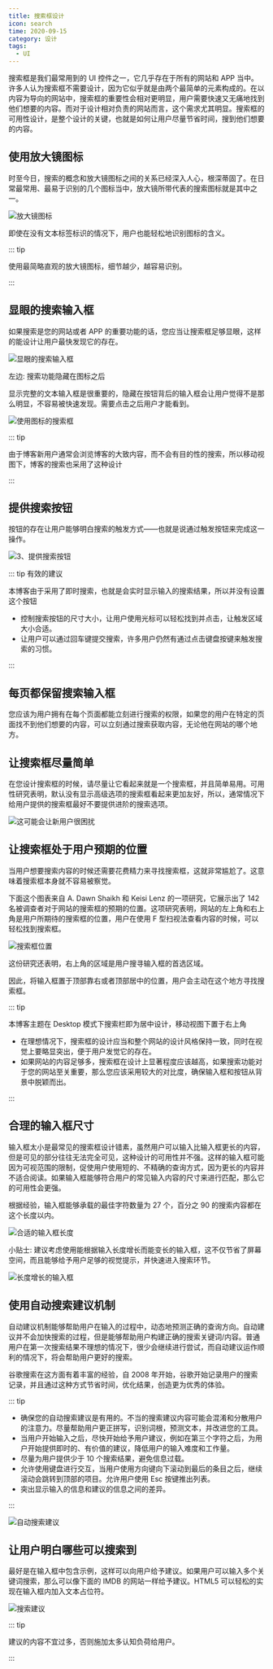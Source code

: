 ```yaml
---
title: 搜索框设计
icon: search
time: 2020-09-15
category: 设计
tags:
  - UI
---
```


搜索框是我们最常用到的 UI 控件之一，它几乎存在于所有的网站和 APP 当中。许多人认为搜索框不需要设计，因为它似乎就是由两个最简单的元素构成的。在以内容为导向的网站中，搜索框的重要性会相对更明显，用户需要快速又无痛地找到他们想要的内容。而对于设计相对负责的网站而言，这个需求尤其明显。搜索框的可用性设计，是整个设计的关键，也就是如何让用户尽量节省时间，搜到他们想要的内容。

## 使用放大镜图标

时至今日，搜索的概念和放大镜图标之间的关系已经深入人心，根深蒂固了。在日常最常用、最易于识别的几个图标当中，放大镜所带代表的搜索图标就是其中之一。

![放大镜图标](./assets/search-icon.png)

即使在没有文本标签标识的情况下，用户也能轻松地识别图标的含义。

::: tip

使用最简略直观的放大镜图标，细节越少，越容易识别。

:::

## 显眼的搜索输入框

如果搜索是您的网站或者 APP 的重要功能的话，您应当让搜索框足够显眼，这样的能设计让用户最快发现它的存在。

![显眼的搜索输入框](./assets/search-eye-catching.png)

左边: 搜索功能隐藏在图标之后

显示完整的文本输入框是很重要的，隐藏在按钮背后的输入框会让用户觉得不是那么明显，不容易被快速发现。需要点击之后用户才能看到。

![使用图标的搜索框](./assets/search-using-icon.gif)

::: tip

由于博客新用户通常会浏览博客的大致内容，而不会有目的性的搜索，所以移动视图下，博客的搜索也采用了这种设计

:::

## 提供搜索按钮

按钮的存在让用户能够明白搜索的触发方式——也就是说通过触发按钮来完成这一操作。

![3、提供搜索按钮](./assets/search-button.jpeg)

::: tip 有效的建议

本博客由于采用了即时搜索，也就是会实时显示输入的搜索结果，所以并没有设置这个按钮

- 控制搜索按钮的尺寸大小，让用户使用光标可以轻松找到并点击，让触发区域大小合适。
- 让用户可以通过回车键提交搜索，许多用户仍然有通过点击键盘按键来触发搜索的习惯。

:::

## 每页都保留搜索输入框

您应该为用户拥有在每个页面都能立刻进行搜索的权限，如果您的用户在特定的页面找不到他们想要的内容，可以立刻通过搜索获取内容，无论他在网站的哪个地方。

## 让搜索框尽量简单

在您设计搜索框的时候，请尽量让它看起来就是一个搜索框，并且简单易用。可用性研究表明，默认没有显示高级选项的搜索框看起来更加友好，所以，通常情况下给用户提供的搜索框最好不要提供进阶的搜索选项。

![这可能会让新用户很困扰](./assets/advance-search.jpeg)

## 让搜索框处于用户预期的位置

当用户想要搜索内容的时候还需要花费精力来寻找搜索框，这就非常尴尬了。这意味着搜索框本身就不容易被察觉。

下面这个图表来自 A. Dawn Shaikh 和 Keisi Lenz 的一项研究，它展示出了 142 名被调查者对于网站的搜索框的预期的位置。这项研究表明，网站的左上角和右上角是用户所期待的搜索框的位置，用户在使用 F 型扫视法查看内容的时候，可以轻松找到搜索框。

![搜索框位置](./assets/search-position.gif)

这份研究还表明，右上角的区域是用户搜寻输入框的首选区域。

因此，将输入框置于顶部靠右或者顶部居中的位置，用户会主动在这个地方寻找搜索框。

::: tip

本博客主题在 Desktop 模式下搜索栏即为居中设计，移动视图下置于右上角

- 在理想情况下，搜索框的设计应当和整个网站的设计风格保持一致，同时在视觉上要略显突出，便于用户发觉它的存在。
- 如果网站的内容足够多，搜索框在设计上显著程度应该越高，如果搜索功能对于您的网站至关重要，那么您应该采用较大的对比度，确保输入框和按钮从背景中脱颖而出。

:::

## 合理的输入框尺寸

输入框太小是最常见的搜索框设计错素，虽然用户可以输入比输入框更长的内容，但是可见的部分往往无法完全可见，这种设计的可用性并不强。这样的输入框可能因为可视范围的限制，促使用户使用短的、不精确的查询方式，因为更长的内容并不适合阅读。如果输入框能够符合用户的常见输入内容的尺寸来进行匹配，那么它的可用性会更强。

根据经验，输入框能够承载的最佳字符数量为 27 个，百分之 90 的搜索内容都在这个长度以内。

![合适的输入框长度](./assets/search-size.png)

小贴士: 建议考虑使用能根据输入长度增长而能变长的输入框，这不仅节省了屏幕空间，而且能够给予用户足够的视觉提示，并快速进入搜索环节。

![长度增长的输入框](./assets/search-expand.png)

## 使用自动搜索建议机制

自动建议机制能够帮助用户在输入的过程中，动态地预测正确的查询方向。自动建议并不会加快搜索的过程，但是能够帮助用户构建正确的搜索关键词/内容。普通用户在第一次搜索结果不理想的情况下，很少会继续进行尝试，而自动建议运作顺利的情况下，将会帮助用户更好的搜索。

谷歌搜索在这方面有着丰富的经验，自 2008 年开始，谷歌开始记录用户的搜索记录，并且通过这种方式节省时间，优化结果，创造更为优秀的体验。

::: tip

- 确保您的自动搜索建议是有用的。不当的搜索建议内容可能会混淆和分散用户的注意力。尽量帮助用户更正拼写，识别词根，预测文本，并改进您的工具。
- 当用户开始输入之后，尽快开始给予用户建议，例如在第三个字符之后，为用户开始提供即时的、有价值的建议，降低用户的输入难度和工作量。
- 尽量为用户提供少于 10 个搜索结果，避免信息过载。
- 允许使用键盘进行交互，当用户使用方向键向下滚动到最后的条目之后，继续滚动会跳转到顶部的项目。允许用户使用 Esc 按键推出列表。
- 突出显示输入的信息和建议的信息之间的差异。

:::

![自动搜索建议](./assets/auto-suggest.png)

## 让用户明白哪些可以搜索到

最好是在输入框中包含示例，这样可以向用户给予建议。如果用户可以输入多个关键词搜索，那么可以像下面的 IMDB 的网站一样给予建议。HTML5 可以轻松的实现在输入框内加入文本占位符。

![搜索建议](./assets/search-hint.png)

::: tip

建议的内容不宜过多，否则施加太多认知负荷给用户。

:::
